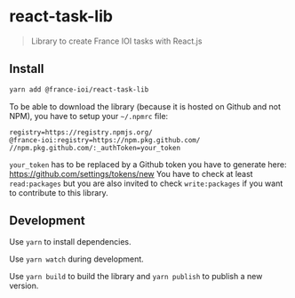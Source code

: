# react-task-lib

> Library to create France IOI tasks with React.js

## Install

```bash
yarn add @france-ioi/react-task-lib
```

To be able to download the library (because it is hosted on Github and not NPM), you have to setup your `~/.npmrc` file:

```
registry=https://registry.npmjs.org/
@france-ioi:registry=https://npm.pkg.github.com/
//npm.pkg.github.com/:_authToken=your_token
```

`your_token` has to be replaced by a Github token you have to generate here: https://github.com/settings/tokens/new
You have to check at least `read:packages` but you are also invited to check `write:packages` if you want to contribute to this library.


## Development

Use `yarn` to install dependencies.

Use `yarn watch` during development.

Use `yarn build` to build the library and `yarn publish` to publish a new version.
